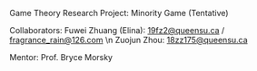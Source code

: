 Game Theory Research Project: Minority Game (Tentative)

Collaborators:
Fuwei Zhuang (Elina): 19fz2@queensu.ca / fragrance_rain@126.com \n
Zuojun Zhou: 18zz175@queensu.ca


Mentor: Prof. Bryce Morsky
